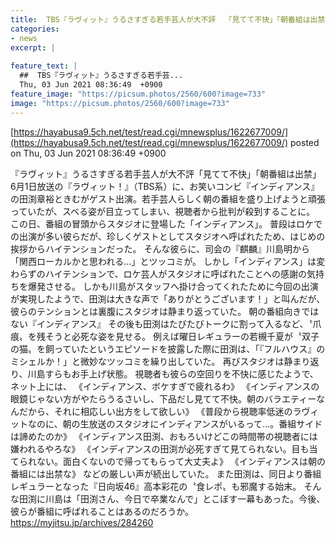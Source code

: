 ```yaml
---
title:  TBS『ラヴィット』うるさすぎる若手芸人が大不評  「見てて不快」「朝番組は出禁」  
categories:
- news
excerpt: |
  
feature_text: |
  ##  TBS『ラヴィット』うるさすぎる若手芸...
  Thu, 03 Jun 2021 08:36:49  +0900
feature_image: "https://picsum.photos/2560/600?image=733"
image: "https://picsum.photos/2560/600?image=733"
---
```


[https://hayabusa9.5ch.net/test/read.cgi/mnewsplus/1622677009/](https://hayabusa9.5ch.net/test/read.cgi/mnewsplus/1622677009/)
posted on Thu, 03 Jun 2021 08:36:49  +0900

<!--more-->

『ラヴィット』うるさすぎる若手芸人が大不評「見てて不快」「朝番組は出禁」 6月1日放送の『ラヴィット！』（TBS系）に、お笑いコンビ『インディアンス』の田渕章裕ときむがゲスト出演。若手芸人らしく朝の番組を盛り上げようと頑張っていたが、スベる姿が目立ってしまい、視聴者から批判が殺到することに。 この日、番組の冒頭からスタジオに登場した「インディアンス」。 普段はロケでの出演が多い彼らだが、珍しくゲストとしてスタジオへ呼ばれたため、はじめの挨拶からハイテンションだった。 そんな彼らに、司会の『麒麟』川島明から「関西ローカルかと思われる…」とツッコミが。 しかし「インディアンス」は変わらずのハイテンションで、ロケ芸人がスタジオに呼ばれたことへの感謝の気持ちを爆発させる。 しかも川島がスタッフへ掛け合ってくれたために今回の出演が実現したようで、田渕は大きな声で「ありがとうございます！」と叫んだが、彼らのテンションとは裏腹にスタジオは静まり返っていた。 朝の番組向きではない『インディアンス』 その後も田渕はたびたびトークに割って入るなど、〝爪痕〟を残そうと必死な姿を見せる。 例えば曜日レギュラーの若槻千夏が〝双子の猫〟を飼っていたというエピソードを披露した際に田渕は、「『フルハウス』のミシェルか！」と微妙なツッコミを繰り出していた。 再びスタジオは静まり返り、川島すらもお手上げ状態。 視聴者も彼らの空回りを不快に感じたようで、ネット上には、 《インディアンス、ボケすぎで疲れるわ》 《インディアンスの眼鏡じゃない方がやたらうるさいし、下品だし見てて不快。朝のバラエティーなんだから、それに相応しい出方をして欲しい》 《普段から視聴率低迷のラヴィットなのに、朝の生放送のスタジオにインディアンスがいるって…。番組サイドは諦めたのか》 《インディアンス田渕、おもろいけどこの時間帯の視聴者には嫌われるやろな》 《インディアンスの田渕が必死すぎて見てられない。目も当てられない。面白くないので帰ってもらって大丈夫よ》 《インディアンスは朝の番組には出禁な》 などの厳しい声が続出していた。 また田渕は、同日より番組レギュラーとなった『日向坂46』高本彩花の〝食レポ〟も邪魔する始末。 そんな田渕に川島は「田渕さん、今日で卒業なんで」とこぼす一幕もあった。今後、彼らが番組に呼ばれることはあるのだろうか。 https://myjitsu.jp/archives/284260
